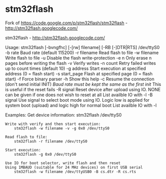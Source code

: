 stm32flash
==========

Fork of https://code.google.com/p/stm32flash/stm32flash - http://stm32flash.googlecode.com/


stm32flash - http://stm32flash.googlecode.com/


Usage: stm32flash [-bvngfhc] [-[rw] filename] [-RB [-]DTR|RTS] /dev/ttyS0
	-b rate		Baud rate (default 115200)
	-r filename	Read flash to file
	-w filename	Write flash to file
	-u		Disable the flash write-protection
	-e n		Only erase n pages before writing the flash
	-v		Verify writes
	-n count	Retry failed writes up to count times (default 10)
	-g address	Start execution at specified address (0 = flash start)
	-s start_page	Flash at specified page (0 = flash start)
	-f		Force binary parser
	-h		Show this help
	-c		Resume the connection (don't send initial INIT)
			*Baud rate must be kept the same as the first init*
			This is useful if the reset fails
	-R signal	Reset device after upload using IO.
			NONE can be given if one does not wish to reset at all
			List availble IO with -l
	-B signal	Use signal to select boot mode using IO.
			Logic low is applied for system boot (upload) and logic high
			for normal boot
			List availble IO with -l

Examples:
	Get device information:
		stm32flash /dev/ttyS0

	Write with verify and then start execution:
		stm32flash -w filename -v -g 0x0 /dev/ttyS0

	Read flash to file:
		stm32flash -r filename /dev/ttyS0

	Start execution:
		stm32flash -g 0x0 /dev/ttyS0

	Use IO for boot selector, write flash and then reset
	Using 1MBAUD (suitable for 24 MHz devices) on first USB serial
		stm32flash -w filename /dev/ttyUSB0 -B cs.dtr -R cs.rts

